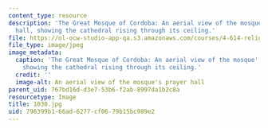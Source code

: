 ```yaml
---
content_type: resource
description: 'The Great Mosque of Cordoba: An aerial view of the mosque''s prayer
  hall, showing the cathedral rising through its ceiling.'
file: https://ol-ocw-studio-app-qa.s3.amazonaws.com/courses/4-614-religious-architecture-and-islamic-cultures-fall-2002/796399b166ad6277cf0679b15bc989e2_1030.jpg
file_type: image/jpeg
image_metadata:
  caption: 'The Great Mosque of Cordoba: An aerial view of the mosque''s prayer hall,
    showing the cathedral rising through its ceiling.'
  credit: ''
  image-alt: An aerial view of the mosque's prayer hall
parent_uid: 767bd16d-d3e7-53b6-f2ab-8997da1b2c8a
resourcetype: Image
title: 1030.jpg
uid: 796399b1-66ad-6277-cf06-79b15bc989e2
---
```

